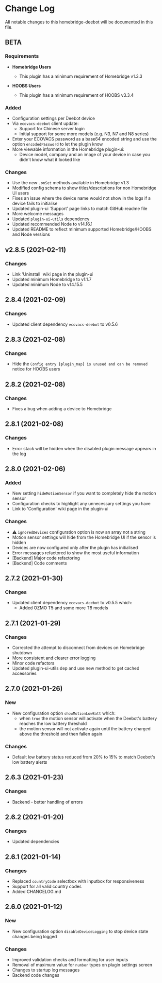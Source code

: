 # Change Log

All notable changes to this homebridge-deebot will be documented in this file.

## BETA

### Requirements

* **Homebridge Users**
  * This plugin has a minimum requirement of Homebridge v1.3.3

* **HOOBS Users**
  * This plugin has a minimum requirement of HOOBS v3.3.4

### Added

* Configuration settings per Deebot device
* Via `ecovacs-deebot` client update:
  * Support for Chinese server login
  * Initial support for some more models (e.g. N3, N7 and N8 series)
* Enter your ECOVACS password as a base64 encoded string and use the option `encodedPassword` to let the plugin know
* More viewable information in the Homebridge plugin-ui:
  * Device model, company and an image of your device in case you didn't know what it looked like

### Changes

* Use the new `.onSet` methods available in Homebridge v1.3
* Modified config schema to show titles/descriptions for non Homebridge UI users
* Fixes an issue where the device name would not show in the logs if a device fails to initialise
* Updated plugin-ui 'Support' page links to match GitHub readme file
* More welcome messages
* Updated `plugin-ui-utils` dependency
* Updated recommended Node to v14.16.1
* Updated README to reflect minimum supported Homebridge/HOOBS and Node versions

## v2.8.5 (2021-02-11)

### Changes

* Link 'Uninstall' wiki page in the plugin-ui
* Updated minimum Homebridge to v1.1.7
* Updated minimum Node to v14.15.5

## 2.8.4 (2021-02-09)

### Changes

* Updated client dependency `ecovacs-deebot` to v0.5.6

## 2.8.3 (2021-02-08)

### Changes

* Hide the `Config entry [plugin_map] is unused and can be removed` notice for HOOBS users

## 2.8.2 (2021-02-08)

### Changes

* Fixes a bug when adding a device to Homebridge

## 2.8.1 (2021-02-08)

### Changes

* Error stack will be hidden when the disabled plugin message appears in the log

## 2.8.0 (2021-02-06)

### Added

* New setting `hideMotionSensor` if you want to completely hide the motion sensor
* Configuration checks to highlight any unnecessary settings you have
* Link to 'Configuration' wiki page in the plugin-ui

### Changes

* ⚠️ `ignoredDevices` configuration option is now an array not a string
* Motion sensor settings will hide from the Homebridge UI if the sensor is hidden
* Devices are now configured only after the plugin has initialised
* Error messages refactored to show the most useful information
* [Backend] Major code refactoring
* [Backend] Code comments

## 2.7.2 (2021-01-30)

### Changes

* Updated client dependency `ecovacs-deebot` to v0.5.5 which:
  * Added OZMO T5 and some more T8 models

## 2.7.1 (2021-01-29)

### Changes

* Corrected the attempt to disconnect from devices on Homebridge shutdown
* More consistent and clearer error logging
* Minor code refactors
* Updated plugin-ui-utils dep and use new method to get cached accessories

## 2.7.0 (2021-01-26)

### New

* New configuration option `showMotionLowBatt` which:
  * when `true` the motion sensor will activate when the Deebot's battery reaches the low battery threshold
  * the motion sensor will not activate again until the battery charged above the threshold and then fallen again

### Changes

* Default low battery status reduced from 20% to 15% to match Deebot's low battery alerts

## 2.6.3 (2021-01-23)

### Changes

* Backend - better handling of errors

## 2.6.2 (2021-01-20)

### Changes

* Updated dependencies

## 2.6.1 (2021-01-14)

### Changes

* Replaced `countryCode` selectbox with inputbox for responsiveness
* Support for all valid country codes
* Added CHANGELOG.md

## 2.6.0 (2021-01-12)

### New
* New configuration option `disableDeviceLogging` to stop device state changes being logged

### Changes
* Improved validation checks and formatting for user inputs
* Removal of maximum value for `number` types on plugin settings screen
* Changes to startup log messages
* Backend code changes
